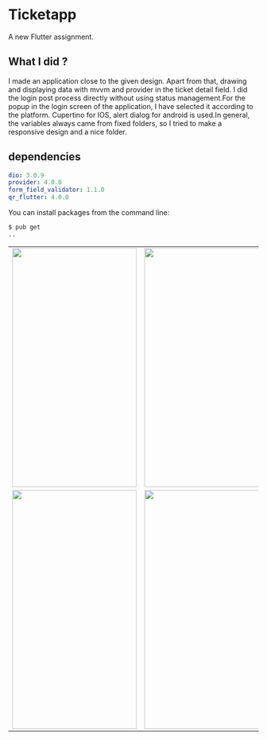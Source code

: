 # Ticketapp

A new Flutter assignment.

## What I did ? 

I made an application close to the given design. Apart from that, drawing and displaying data with mvvm and provider in the ticket detail field. I did the login post process directly without using status management.For the popup in the login screen of the application, I have selected it according to the platform. Cupertino for IOS, alert dialog for android is used.In general, the variables always came from fixed folders, so I tried to make a responsive design and a nice folder.




## dependencies
```yaml
dio: 3.0.9
provider: 4.0.0
form_field_validator: 1.1.0
qr_flutter: 4.0.0
``` 

You can install packages from the command line:

```bash
$ pub get
..
```

<table>
  <tr>
    <td><img src="https://user-images.githubusercontent.com/45129432/133926513-c6fd4726-990a-447f-94ef-4aeb1a0d7e15.png" width=250 height=480></td>
    <td><img src="https://user-images.githubusercontent.com/45129432/133926491-eb80ca3b-1d8a-4cef-8b36-ad2ce202adea.png" width=250 height=480></td>
  </tr>

  <td><img src="https://user-images.githubusercontent.com/45129432/133926492-f08401d0-4694-4a86-bf04-758276a4f3e2.png" width=250 height=480></td>
  <td><img src="https://user-images.githubusercontent.com/45129432/133926497-249c7bff-b01e-49f8-a7b6-21929b7a642e.png" width=250 height=480></td>
</table>
  





